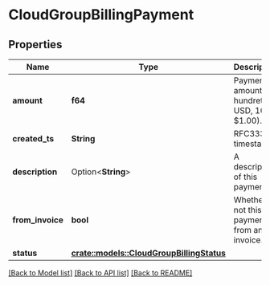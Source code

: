 # CloudGroupBillingPayment

## Properties

Name | Type | Description | Notes
------------ | ------------- | ------------- | -------------
**amount** | **f64** | Payment amount (in hundreths USD, 100 = $1.00). | 
**created_ts** | **String** | RFC3339 timestamp. | 
**description** | Option<**String**> | A description of this payment. | [optional]
**from_invoice** | **bool** | Whether or not this payment is from an invoice. | 
**status** | [**crate::models::CloudGroupBillingStatus**](CloudGroupBillingStatus.md) |  | 

[[Back to Model list]](../README.md#documentation-for-models) [[Back to API list]](../README.md#documentation-for-api-endpoints) [[Back to README]](../README.md)


